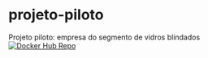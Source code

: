 # projeto-piloto
Projeto piloto: empresa do segmento de vidros blindados
[![Docker Hub Repo](https://img.shields.io/docker/pulls/wilsonpaiva/rest_carro.svg)](https://hub.docker.com/repository/docker/wilsonpaiva/rest_carro)
